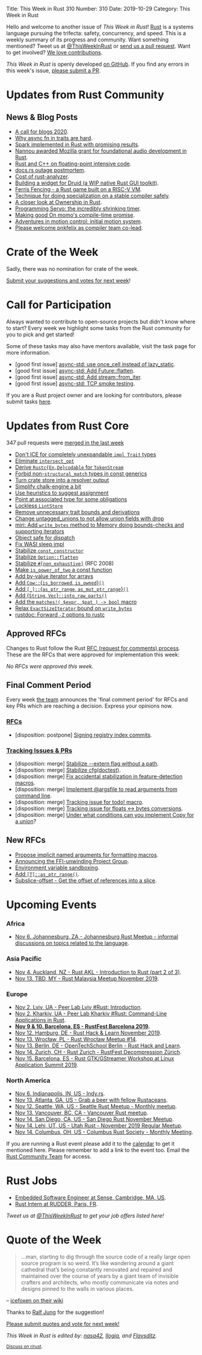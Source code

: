 Title: This Week in Rust 310
Number: 310
Date: 2019-10-29
Category: This Week in Rust

Hello and welcome to another issue of *This Week in Rust*!
[Rust](http://rust-lang.org) is a systems language pursuing the trifecta: safety, concurrency, and speed.
This is a weekly summary of its progress and community.
Want something mentioned? Tweet us at [@ThisWeekInRust](https://twitter.com/ThisWeekInRust) or [send us a pull request](https://github.com/cmr/this-week-in-rust).
Want to get involved? [We love contributions](https://github.com/rust-lang/rust/blob/master/CONTRIBUTING.md).

*This Week in Rust* is openly developed [on GitHub](https://github.com/cmr/this-week-in-rust).
If you find any errors in this week's issue, [please submit a PR](https://github.com/cmr/this-week-in-rust/pulls).

# Updates from Rust Community

## News & Blog Posts

* [A call for blogs 2020](https://blog.rust-lang.org/2019/10/29/A-call-for-blogs-2020.html).
* [Why async fn in traits are hard](https://smallcultfollowing.com/babysteps/blog/2019/10/26/async-fn-in-traits-are-hard/).
* [Spark implemented in Rust with promising results](https://medium.com/@rajasekar3eg/fastspark-a-new-fast-native-implementation-of-spark-from-scratch-368373a29a5c).
* [Nannou awarded Mozilla grant for foundational audio development in Rust](https://nannou.cc/posts/moss_grant_announce).
* [Rust and C++ on floating-point intensive code](https://www.reidatcheson.com/hpc/architecture/performance/rust/c++/2019/10/19/measure-cache.html).
* [docs.rs outage postmortem](https://blog.rust-lang.org/inside-rust/2019/10/24/docsrs-outage-postmortem.html).
* [Cost of rust-analyzer](https://rust-analyzer.github.io/2019/10/16/finance.html).
* [Building a widget for Druid (a WIP native Rust GUI toolkit)](https://pauljmiller.com/posts/druid-widget-tutorial.html).
* [Ferris Fencing - a Rust game built on a RISC-V VM](http://www.ferrisfencing.org/).
* [Technique for doing specialization on a stable compiler safely](https://github.com/dtolnay/case-studies/blob/master/autoref-specialization/README.md).
* [A closer look at Ownership in Rust](https://blog.thoughtram.io/ownership-in-rust/).
* [Programming Servo: the incredibly shrinking timer](https://medium.com/programming-servo/programming-servo-the-incredibly-shrinking-timer-7283ae2a2669).
* [Making good On momo's compile-time promise](https://llogiq.github.io/2019/10/28/momo-fast.html).
* [Adventures in motion control: initial motion system](http://adventures.michaelfbryan.com/posts/initial-motion-system/).
* [Please welcome pnkfelix as compiler team co-lead](https://blog.rust-lang.org/inside-rust/2019/10/24/pnkfelix-compiler-team-co-lead.html).

# Crate of the Week

Sadly, there was no nomination for crate of the week.

[Submit your suggestions and votes for next week][submit_crate]!

[submit_crate]: https://users.rust-lang.org/t/crate-of-the-week/2704

# Call for Participation

Always wanted to contribute to open-source projects but didn't know where to start?
Every week we highlight some tasks from the Rust community for you to pick and get started!

Some of these tasks may also have mentors available, visit the task page for more information.

* [good first issue] [async-std: use once_cell instead of lazy_static](https://github.com/async-rs/async-std/issues/406).
* [good first issue] [async-std: Add Future::flatten](https://github.com/async-rs/async-std/issues/404).
* [good first issue] [async-std: Add stream::from_iter](https://github.com/async-rs/async-std/issues/400).
* [good first issue] [async-std: TCP smoke testing](https://github.com/async-rs/async-std/issues/407).

If you are a Rust project owner and are looking for contributors, please submit tasks [here][guidelines].

[guidelines]: https://users.rust-lang.org/t/twir-call-for-participation/4821

# Updates from Rust Core

347 pull requests were [merged in the last week][merged]

[merged]: https://github.com/search?q=is%3Apr+org%3Arust-lang+is%3Amerged+merged%3A2019-10-21..2019-10-28

* [Don't ICE for completely unexpandable `impl Trait` types](https://github.com/rust-lang/rust/pull/65777)
* [Eliminate `intersect_opt`](https://github.com/rust-lang/rust/pull/65648)
* [Derive `Rustc{En,De}codable` for `TokenStream`](https://github.com/rust-lang/rust/pull/65641)
* [Forbid non-`structural_match` types in const generics](https://github.com/rust-lang/rust/pull/65627)
* [Turn crate store into a resolver output](https://github.com/rust-lang/rust/pull/65625)
* [Simplify chalk-engine a bit](https://github.com/rust-lang/chalk/pull/264)
* [Use heuristics to suggest assignment](https://github.com/rust-lang/rust/pull/65566)
* [Point at associated type for some obligations](https://github.com/rust-lang/rust/pull/65288)
* [Lockless `LintStore`](https://github.com/rust-lang/rust/pull/65193)
* [Remove unnecessary trait bounds and derivations](https://github.com/rust-lang/rust/pull/65647)
* [Change untagged_unions to not allow union fields with drop](https://github.com/rust-lang/rust/pull/62330)
* [miri: Add `write_bytes` method to Memory doing bounds-checks and supporting iterators](https://github.com/rust-lang/rust/pull/65621)
* [Object safe for dispatch](https://github.com/rust-lang/rust/pull/57545)
* [Fix WASI sleep impl](https://github.com/rust-lang/rust/pull/65617)
* [Stabilize `const_constructor`](https://github.com/rust-lang/rust/pull/65188)
* [Stabilize `Option::flatten`](https://github.com/rust-lang/rust/pull/64747)
* [Stabilize `#[non_exhaustive]`](https://github.com/rust-lang/rust/pull/64639) (RFC 2008)
* [Make `is_power_of_two` a const function](https://github.com/rust-lang/rust/pull/65092)
* [Add by-value iterator for arrays](https://github.com/rust-lang/rust/pull/62959)
* [Add `Cow::`{`is_borrowed`, `is_owned`}`()`](https://github.com/rust-lang/rust/pull/65144)
* [Add `[_]::`{`as_ptr_range`, `as_mut_ptr_range`}`()`](https://github.com/rust-lang/rust/pull/65806)
* [Add {`String`, `Vec`}`::into_raw_parts()`](https://github.com/rust-lang/rust/pull/65705)
* [Add the `matches!( $expr, $pat ) -> bool` macro](https://github.com/rust-lang/rust/pull/65479)
* [Relax `ExactSizeIterator` bound on `write_bytes`](https://github.com/rust-lang/rust/pull/65704)
* [rustdoc: Forward `-Z` options to rustc](https://github.com/rust-lang/rust/pull/65314)

## Approved RFCs

Changes to Rust follow the Rust [RFC (request for comments)
process](https://github.com/rust-lang/rfcs#rust-rfcs). These
are the RFCs that were approved for implementation this week:

*No RFCs were approved this week.*

## Final Comment Period

Every week [the team](https://www.rust-lang.org/team.html) announces the
'final comment period' for RFCs and key PRs which are reaching a
decision. Express your opinions now.

### [RFCs](https://github.com/rust-lang/rfcs/labels/final-comment-period)

* [disposition: postpone] [Signing registry index commits](https://github.com/rust-lang/rfcs/pull/2474).

### [Tracking Issues & PRs](https://github.com/rust-lang/rust/labels/final-comment-period)

* [disposition: merge] [Stabilize --extern flag without a path](https://github.com/rust-lang/rust/pull/64882).
* [disposition: merge] [Stabilize cfg(doctest)](https://github.com/rust-lang/rust/pull/63803).
* [disposition: merge] [Fix accidental stabilization in feature-detection macros](https://github.com/rust-lang/rust/pull/64534).
* [disposition: merge] [Implement @argsfile to read arguments from command line](https://github.com/rust-lang/rust/issues/63576).
* [disposition: merge] [Tracking issue for todo! macro](https://github.com/rust-lang/rust/issues/59277).
* [disposition: merge] [Tracking issue for floats ↔ bytes conversions](https://github.com/rust-lang/rust/issues/60446).
* [disposition: merge] [Under what conditions can you implement Copy for a union](https://github.com/rust-lang/rust/issues/65748)?

## New RFCs

* [Propose implicit named arguments for formatting macros](https://github.com/rust-lang/rfcs/pull/2795).
* [Announcing the FFI-unwinding Project Group](https://github.com/rust-lang/rfcs/pull/2797).
* [Environment variable sandboxing](https://github.com/rust-lang/rfcs/pull/2794).
* [Add `[T]::as_ptr_range()`](https://github.com/rust-lang/rfcs/pull/2791).
* [Subslice-offset - Get the offset of references into a slice](https://github.com/rust-lang/rfcs/pull/2796).

# Upcoming Events

### Africa

* [Nov  6. Johannesburg, ZA - Johannesburg Rust Meetup - informal discussions on topics related to the language](https://www.meetup.com/Johannesburg-Rust-Meetup/events/dgqmbryzpbjb/).

### Asia Pacific

* [Nov  4. Auckland, NZ - Rust AKL - Introduction to Rust (part 2 of 3)](https://www.meetup.com/rust-akl/events/259481269/).
* [Nov 13. TBD, MY - Rust Malaysia Meetup November 2019](https://docs.google.com/forms/d/e/1FAIpQLSfZM9XYmBXq9tjqRziR-O3vBmm4rt1Ltnc9bGcleVrLmZHrSg/viewform).

### Europe

* [Nov 2. Lviv, UA - Peer Lab Lviv #Rust: Introduction](https://t.me/peerlab_lviv_rust/135).
* [Nov 2. Kharkiv, UA - Peer Lab Kharkiv #Rust: Command-Line Applications in Rust](https://www.facebook.com/events/689432161466405/).
* **[Nov 9 & 10. Barcelona, ES - RustFest Barcelona 2019](https://barcelona.rustfest.eu/).**
* [Nov 12. Hamburg, DE - Rust Hack & Learn November 2019](https://www.meetup.com/Rust-Meetup-Hamburg/events/265899865/).
* [Nov 13. Wrocław, PL - Rust Wrocław Meetup #14](https://www.meetup.com/Rust-Wroclaw/events/265813648/).
* [Nov 13. Berlin, DE - OpenTechSchool Berlin - Rust Hack and Learn](https://www.meetup.com/opentechschool-berlin/events/nxdpgryzpbrb/).
* [Nov 14. Zurich, CH - Rust Zurich - RustFest Decompression Zürich](https://www.meetup.com/Rust-Zurich/events/265593126/).
* [Nov 15. Barcelona, ES - Rust GTK/GStreamer Workshop at Linux Application Summit 2019](https://www.meetup.com/Barcelona-Free-Software/events/265596417/).

### North America

* [Nov  6. Indianapolis, IN, US - Indy.rs](https://www.meetup.com/indyrs/events/mffbtpyzpbjb/).
* [Nov 13. Atlanta, GA, US - Grab a beer with fellow Rustaceans](https://www.meetup.com/Rust-ATL/events/qxqdgryzpbrb/).
* [Nov 12. Seattle, WA, US - Seattle Rust Meetup - Monthly meetup](https://www.meetup.com/Seattle-Rust-Meetup/events/prbtdryzpbqb/).
* [Nov 13. Vancouver, BC, CA - Vancouver Rust meetup](https://www.meetup.com/Vancouver-Rust/events/rwcpfryzpbrb/).
* [Nov 14. San Diego, CA, US - San Diego Rust November Meetup](https://www.meetup.com/San-Diego-Rust/events/265981542/).
* [Nov 14. Lehi, UT, US - Utah Rust - November 2019 Regular Meetup](https://www.meetup.com/utah-rust/events/265905259/).
* [Nov 14. Columbus, OH, US - Columbus Rust Society - Monthly Meeting](https://www.meetup.com/columbus-rs/events/dpkhgryzpbsb/).

If you are running a Rust event please add it to the [calendar] to get
it mentioned here. Please remember to add a link to the event too.
Email the [Rust Community Team][community] for access.

[calendar]: https://www.google.com/calendar/embed?src=apd9vmbc22egenmtu5l6c5jbfc%40group.calendar.google.com
[community]: mailto:community-team@rust-lang.org

# Rust Jobs

* [Embedded Software Engineer at Sense, Cambridge, MA, US](https://apply.workable.com/sense/j/ADDB5A7717/).
* [Rust Intern at RUDDER, Paris, FR](https://taleez.com/apply/74t9em).

*Tweet us at [@ThisWeekInRust](https://twitter.com/ThisWeekInRust) to get your job offers listed here!*

# Quote of the Week

> …man, starting to dig through the source code of a really large open source program is so weird. It’s like wandering around a giant cathedral that’s being constantly renovated and repaired and maintained over the course of years by a giant team of invisible crafters and architects, who mostly communicate via notes and designs pinned to the walls in various places.

– [icefoxen on their wiki](https://wiki.alopex.li/WhereRustcSpendsItsTime)

Thanks to [Ralf Jung](https://users.rust-lang.org/t/twir-quote-of-the-week/328/717) for the suggestion!

[Please submit quotes and vote for next week!](https://users.rust-lang.org/t/twir-quote-of-the-week/328)

*This Week in Rust is edited by: [nasa42](https://github.com/nasa42), [llogiq](https://github.com/llogiq), and [Flavsditz](https://github.com/Flavsditz).*

<small>[Discuss on r/rust]().</small>
